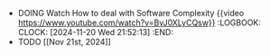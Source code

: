 - DOING Watch How to deal with Software Complexity {{video https://www.youtube.com/watch?v=BvJ0XLyCQsw}}
  :LOGBOOK:
  CLOCK: [2024-11-20 Wed 21:52:13]
  :END:
- TODO [[Nov 21st, 2024]]